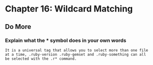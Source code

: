 
# Chapter 16: Wildcard Matching

## Do More

### Explain what the * symbol does in your own words

    It is a universal tag that allows you to select more than one file
    at a time, .ruby-version .ruby-gemset and .ruby-something can all
    be selected with the .r* command.
